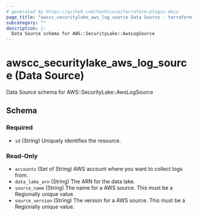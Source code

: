 ```yaml
---
# generated by https://github.com/hashicorp/terraform-plugin-docs
page_title: "awscc_securitylake_aws_log_source Data Source - terraform-provider-awscc"
subcategory: ""
description: |-
  Data Source schema for AWS::SecurityLake::AwsLogSource
---
```


# awscc_securitylake_aws_log_source (Data Source)

Data Source schema for AWS::SecurityLake::AwsLogSource



<!-- schema generated by tfplugindocs -->
## Schema

### Required

- `id` (String) Uniquely identifies the resource.

### Read-Only

- `accounts` (Set of String) AWS account where you want to collect logs from.
- `data_lake_arn` (String) The ARN for the data lake.
- `source_name` (String) The name for a AWS source. This must be a Regionally unique value.
- `source_version` (String) The version for a AWS source. This must be a Regionally unique value.

